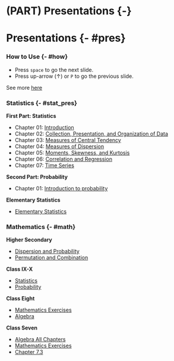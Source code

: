 # (PART) Presentations {-}

# Presentations {- #pres} 

### How to Use {- #how}

- Press `space` to go the next slide.
- Press up-arrow ($\uparrow$) or `P` to go the previous slide.

See more [here](https://defkey.com/reveal-js-shortcuts)

### Statistics {- #stat_pres}

**First Part: Statistics**

- Chapter 01: [Introduction](https://lecture.statmania.info/stat/ch1_xi_stat.html)
- Chapter 02: [Collection, Presentation, and Organization of Data](https://lecture.statmania.info/stat/ch2_xi_stat.html)
- Chapter 03: [Measures of Central Tendency](https://lecture.statmania.info/stat/ch3_xi_stat.html)
- Chapter 04: [Measures of Dispersion](https://lecture.statmania.info/stat/ch4_xi_stat_dispersion.html)
- Chapter 05: [Moments, Skewness, and Kurtosis](https://lecture.statmania.info/stat/ch5_xi_stat_moments_skewness_kurtosis.html)
- Chapter 06: [Correlation and Regression](https://lecture.statmania.info/stat/ch6_xi_statcorrelation_regression.html)
- Chapter 07: [Time Series](https://lecture.statmania.info/stat/ch7_xi_time_series.html)

**Second Part: Probability**

- Chapter 01: [Introduction to probability](https://lecture.statmania.info/stat/prob_ch1_intro.html#/)

**Elementary Statistics**

- [Elementary Statistics](https://lecture.statmania.info/stat/stat_preliminaries.html)

### Mathematics {- #math}

**Higher Secondary**
 
- [Dispersion and Probability](https://lecture.statmania.info/math/xi_math_probability.html)
- [Permutation and Combination](https://lecture.statmania.info/math/xi_math_perm_comb.html)

**Class IX-X**

- [Statistics](https://lecture.statmania.info/math/x_stat.html)
- [Probability](https://lecture.statmania.info/math/x_prob.html)

**Class Eight**

- [Mathematics Exercises](https://lecture.statmania.info/math/viii_math_exercise.html)
- [Algebra](https://lecture.statmania.info/math/viii_math_algebra.html)

**Class Seven**

- [Algebra All Chapters](https://lecture.statmania.info/math/vii_math_algebra.html)
- [Mathematics Exercises](https://lecture.statmania.info/math/vii_math_exercise.html)
- [Chapter 7.3](https://lecture.statmania.info/math/vii_math_7.3.html)

